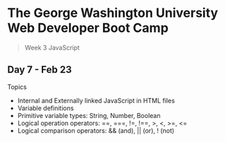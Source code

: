 # **The George Washington University Web Developer Boot Camp**
> Week 3 JavaScript

## **Day 7 - Feb 23**
Topics
- Internal and Externally linked JavaScript in HTML files
- Variable definitions
- Primitive variable types: String, Number, Boolean
- Logical operation operators: ==, ===, !=, !==, >, <, >=, <=
- Logical comparison operators: && (and), || (or), ! (not)
